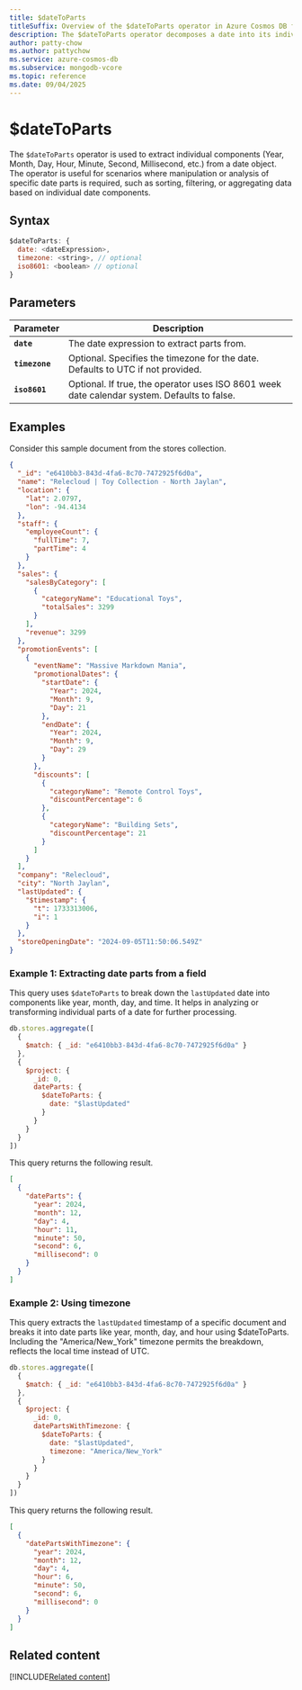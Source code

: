 ```yaml
---
title: $dateToParts
titleSuffix: Overview of the $dateToParts operator in Azure Cosmos DB for MongoDB (vCore)
description: The $dateToParts operator decomposes a date into its individual parts such as year, month, day, and more.
author: patty-chow
ms.author: pattychow
ms.service: azure-cosmos-db
ms.subservice: mongodb-vcore
ms.topic: reference
ms.date: 09/04/2025
---
```


# $dateToParts

The `$dateToParts` operator is used to extract individual components (Year, Month, Day, Hour, Minute, Second, Millisecond, etc.) from a date object. The operator is useful for scenarios where manipulation or analysis of specific date parts is required, such as sorting, filtering, or aggregating data based on individual date components.

## Syntax

```javascript
$dateToParts: {
  date: <dateExpression>,
  timezone: <string>, // optional
  iso8601: <boolean> // optional
}
```

## Parameters

| Parameter | Description |
| --- | --- |
| **`date`** | The date expression to extract parts from. |
| **`timezone`** | Optional. Specifies the timezone for the date. Defaults to UTC if not provided. |
| **`iso8601`** | Optional. If true, the operator uses ISO 8601 week date calendar system. Defaults to false. |

## Examples

Consider this sample document from the stores collection.

```json
{
  "_id": "e6410bb3-843d-4fa6-8c70-7472925f6d0a",
  "name": "Relecloud | Toy Collection - North Jaylan",
  "location": {
    "lat": 2.0797,
    "lon": -94.4134
  },
  "staff": {
    "employeeCount": {
      "fullTime": 7,
      "partTime": 4
    }
  },
  "sales": {
    "salesByCategory": [
      {
        "categoryName": "Educational Toys",
        "totalSales": 3299
      }
    ],
    "revenue": 3299
  },
  "promotionEvents": [
    {
      "eventName": "Massive Markdown Mania",
      "promotionalDates": {
        "startDate": {
          "Year": 2024,
          "Month": 9,
          "Day": 21
        },
        "endDate": {
          "Year": 2024,
          "Month": 9,
          "Day": 29
        }
      },
      "discounts": [
        {
          "categoryName": "Remote Control Toys",
          "discountPercentage": 6
        },
        {
          "categoryName": "Building Sets",
          "discountPercentage": 21
        }
      ]
    }
  ],
  "company": "Relecloud",
  "city": "North Jaylan",
  "lastUpdated": {
    "$timestamp": {
      "t": 1733313006,
      "i": 1
    }
  },
  "storeOpeningDate": "2024-09-05T11:50:06.549Z"
}
```

### Example 1: Extracting date parts from a field

This query uses `$dateToParts` to break down the `lastUpdated` date into components like year, month, day, and time. It helps in analyzing or transforming individual parts of a date for further processing.

```javascript
db.stores.aggregate([
  {
    $match: { _id: "e6410bb3-843d-4fa6-8c70-7472925f6d0a" }
  },
  {
    $project: {
      _id: 0,
      dateParts: {
        $dateToParts: { 
          date: "$lastUpdated" 
        }
      }
    }
  }
])
```

This query returns the following result.

```json
[
  {
    "dateParts": {
      "year": 2024,
      "month": 12,
      "day": 4,
      "hour": 11,
      "minute": 50,
      "second": 6,
      "millisecond": 0
    }
  }
]
```

### Example 2: Using timezone

This query extracts the `lastUpdated` timestamp of a specific document and breaks it into date parts like year, month, day, and hour using $dateToParts. Including the "America/New_York" timezone permits the breakdown, reflects the local time instead of UTC.

```javascript
db.stores.aggregate([
  {
    $match: { _id: "e6410bb3-843d-4fa6-8c70-7472925f6d0a" }
  },
  {
    $project: {
      _id: 0,
      datePartsWithTimezone: {
        $dateToParts: { 
          date: "$lastUpdated", 
          timezone: "America/New_York" 
        }
      }
    }
  }
])
```

This query returns the following result.

```json
[
  {
    "datePartsWithTimezone": {
      "year": 2024,
      "month": 12,
      "day": 4,
      "hour": 6,
      "minute": 50,
      "second": 6,
      "millisecond": 0
    }
  }
]
```

## Related content

[!INCLUDE[Related content](../includes/related-content.md)]
